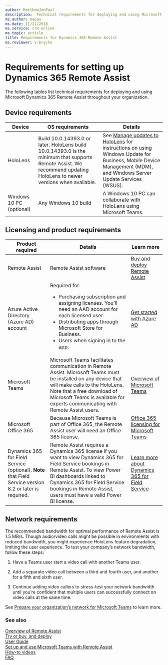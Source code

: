 ```yaml
---
author: MatthewJonPaul
description:  Technical requirements for deploying and using Microsoft Dynamics 365 Remote Assist
ms.author: mapau
ms.date: 11/21/2018
ms.service: crm-online
ms.topic: article
title: Requirements for Dynamics 365 Remote Assist
ms.reviewer: v-brycho
---
```


# Requirements for setting up Dynamics 365 Remote Assist

The following tables list technical requirements for deploying and using
Microsoft Dynamics 365 Remote Assist throughout your organization.

## Device requirements

| **Device**               | **OS requirements**                                                                                                                                                  | **Details**                                                                                                                                                                                                                    |
|--------------------------|----------------------------------------------------------------------------------------------------------------------------------------------------------------------|--------------------------------------------------------------------------------------------------------------------------------------------------------------------------------------------------------------------------------|
| HoloLens                 | Build 10.0.14393.0 or later. HoloLens build 10.0.14393.0 is the minimum that supports Remote Assist. We recommend updating HoloLens to newer versions when available. | See [Manage updates to HoloLens](https://docs.microsoft.com/en-us/HoloLens/hololens-updates) for instructions on using Windows Update for Business, Mobile Device Management (MDM), and Windows Server Update Services (WSUS). |
| Windows 10 PC (optional) | Any Windows 10 build                                                                                                                                                 | A Windows 10 PC can collaborate with HoloLens using Microsoft Teams.                                                                                                                                                           |

Licensing and product requirements
----------------------------------

| **Product required**                      | **Details**                                                                                                                                                                                                                                                             | **Learn more**                                                                                                         |
|-------------------------------------------|-------------------------------------------------------------------------------------------------------------------------------------------------------------------------------------------------------------------------------------------------------------------------|------------------------------------------------------------------------------------------------------------------------|
| Remote Assist                             | Remote Assist software                                                                                                                                                                                                                                                  | [Buy and deploy Remote Assist](../licensing/buy-and-deploy.md)                                                                                           |
| Azure Active Directory (Azure AD) account      | Required for: <ul><li>Purchasing subscription and assigning licenses. You’ll need an AAD account for each licensed user. </li><li>Distributing apps through Microsoft Store for Business. </li><li>Users when signing in to the app. </ul> | [Get started with Azure AD](https://docs.microsoft.com/en-us/azure/active-directory/fundamentals/get-started-azure-ad) |
| Microsoft Teams                           | Microsoft Teams facilitates communication in Remote Assist. Microsoft Teams must be installed on any device that will make calls to the HoloLens. Note that a free download of Microsoft Teams is available for experts communicating with Remote Assist users.         | [Overview of Microsoft Teams](https://docs.microsoft.com/en-us/MicrosoftTeams/teams-overview)                          |
| Microsoft Office 365                      | Because Microsoft Teams is part of Office 365, the Remote Assist user will need an Office 365 license.                                                                                                                                                                  | [Office 365 licensing for Microsoft Teams](https://docs.microsoft.com/en-us/MicrosoftTeams/office-365-licensing)       |
| Dynamics 365 for Field Service (optional). **Note** that Field Service version 8.2 or later is required. | Remote Assist requires a Dynamics 365 license if you want to view Dynamics 365 for Field Service bookings in Remote Assist. To view Power BI dashboards linked to Dynamics 365 for Field Service bookings in Remote Assist, users must have a valid Power BI license. | [Learn more about Dynamics 365 for Field Service](https://dynamics.microsoft.com/en-us/field-service/overview/)        |



## Network requirements

The recommended bandwidth for optimal performance of Remote Assist is 1.5 MB/s.
Though audio/video calls might be possible in environments with reduced
bandwidth, you might experience HoloLens feature degradation, limiting the user
experience. To test your company’s network bandwidth, follow these steps:

1.  Have a Teams user start a video call with another Teams user.

2.  Add a separate video call between a third and fourth user, and another for a
    fifth and sixth user.

3.  Continue adding video callers to stress-test your network bandwidth until
    you’re confident that multiple users can successfully connect on video calls
    at the same time.

See [Prepare your organization’s network for Microsoft
Teams](https://docs.microsoft.com/en-us/MicrosoftTeams/prepare-network) to learn
more.

### See also
[Overview of Remote Assist](index.md)<br/>
[Try or buy, and deploy](../licensing/buy-and-deploy.md)<br/>
[User Guide](user-guide.md)<br/>
[Set up and use Microsoft Teams with Remote Assist](use-microsoft-teams-with-remote-assist.md)<br/>
[How-to videos](https://go.microsoft.com/fwlink/p/?linkid=2021485)<br/>
[FAQ](faq.md)<br/>
